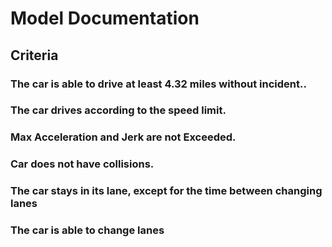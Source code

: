 # Model Documentation

## Criteria

### The car is able to drive at least 4.32 miles without incident..

### The car drives according to the speed limit.

### Max Acceleration and Jerk are not Exceeded.

### Car does not have collisions.

### The car stays in its lane, except for the time between changing lanes

### The car is able to change lanes

